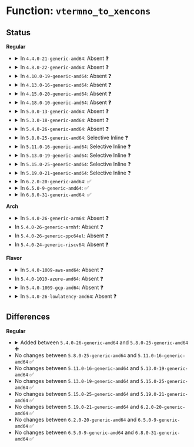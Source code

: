 # Function: <code>vtermno_to_xencons</code>

## Status
<b>Regular</b>
<ul>
<li>
<details>
<summary>In <code>4.4.0-21-generic-amd64</code>: Absent ❓</summary>

```json
{
  "name": "vtermno_to_xencons",
  "collision_type": "Unique Static",
  "inline_type": "Full",
  "funcs": [
    {
      "addr": 18446744071584082413,
      "name": "vtermno_to_xencons",
      "external": false,
      "loc": "drivers/tty/hvc/hvc_xen.c:63",
      "file": "drivers/tty/hvc/hvc_xen.c",
      "inline": "not declared, inlined",
      "caller_inline": [
        "drivers/tty/hvc/hvc_xen.c:domU_write_console",
        "drivers/tty/hvc/hvc_xen.c:xen_pv_console_init",
        "drivers/tty/hvc/hvc_xen.c:xen_hvm_console_init",
        "drivers/tty/hvc/hvc_xen.c:xen_hvc_init",
        "drivers/tty/hvc/hvc_xen.c:xen_hvc_init",
        "drivers/tty/hvc/hvc_xen.c:xen_hvc_init",
        "drivers/tty/hvc/hvc_xen.c:xen_console_resume"
      ],
      "caller_func": []
    }
  ],
  "symbols": []
}
```
</details>
</li>
<li>
<details>
<summary>In <code>4.8.0-22-generic-amd64</code>: Absent ❓</summary>

```json
{
  "name": "vtermno_to_xencons",
  "collision_type": "Unique Static",
  "inline_type": "Full",
  "funcs": [
    {
      "addr": 18446744071595437755,
      "name": "vtermno_to_xencons",
      "external": false,
      "loc": "drivers/tty/hvc/hvc_xen.c:64",
      "file": "drivers/tty/hvc/hvc_xen.c",
      "inline": "not declared, inlined",
      "caller_inline": [
        "drivers/tty/hvc/hvc_xen.c:xen_hvc_init",
        "drivers/tty/hvc/hvc_xen.c:xen_hvc_init",
        "drivers/tty/hvc/hvc_xen.c:xen_hvc_init",
        "drivers/tty/hvc/hvc_xen.c:xen_console_resume",
        "drivers/tty/hvc/hvc_xen.c:xen_pv_console_init",
        "drivers/tty/hvc/hvc_xen.c:xen_hvm_console_init",
        "drivers/tty/hvc/hvc_xen.c:domU_read_console",
        "drivers/tty/hvc/hvc_xen.c:domU_write_console"
      ],
      "caller_func": []
    }
  ],
  "symbols": []
}
```
</details>
</li>
<li>
<details>
<summary>In <code>4.10.0-19-generic-amd64</code>: Absent ❓</summary>

```json
{
  "name": "vtermno_to_xencons",
  "collision_type": "Unique Static",
  "inline_type": "Full",
  "funcs": [
    {
      "addr": 18446744071595690043,
      "name": "vtermno_to_xencons",
      "external": false,
      "loc": "drivers/tty/hvc/hvc_xen.c:64",
      "file": "drivers/tty/hvc/hvc_xen.c",
      "inline": "not declared, inlined",
      "caller_inline": [
        "drivers/tty/hvc/hvc_xen.c:xen_hvc_init",
        "drivers/tty/hvc/hvc_xen.c:xen_hvc_init",
        "drivers/tty/hvc/hvc_xen.c:xen_hvc_init",
        "drivers/tty/hvc/hvc_xen.c:xen_console_resume",
        "drivers/tty/hvc/hvc_xen.c:xen_pv_console_init",
        "drivers/tty/hvc/hvc_xen.c:xen_hvm_console_init",
        "drivers/tty/hvc/hvc_xen.c:domU_read_console",
        "drivers/tty/hvc/hvc_xen.c:domU_write_console"
      ],
      "caller_func": []
    }
  ],
  "symbols": []
}
```
</details>
</li>
<li>
<details>
<summary>In <code>4.13.0-16-generic-amd64</code>: Absent ❓</summary>

```json
{
  "name": "vtermno_to_xencons",
  "collision_type": "Unique Static",
  "inline_type": "Full",
  "funcs": [
    {
      "addr": 18446744071596614447,
      "name": "vtermno_to_xencons",
      "external": false,
      "loc": "drivers/tty/hvc/hvc_xen.c:64",
      "file": "drivers/tty/hvc/hvc_xen.c",
      "inline": "not declared, inlined",
      "caller_inline": [
        "drivers/tty/hvc/hvc_xen.c:xen_hvc_init",
        "drivers/tty/hvc/hvc_xen.c:xen_hvc_init",
        "drivers/tty/hvc/hvc_xen.c:xen_hvc_init",
        "drivers/tty/hvc/hvc_xen.c:xen_console_resume",
        "drivers/tty/hvc/hvc_xen.c:xen_pv_console_init",
        "drivers/tty/hvc/hvc_xen.c:xen_hvm_console_init",
        "drivers/tty/hvc/hvc_xen.c:domU_read_console",
        "drivers/tty/hvc/hvc_xen.c:domU_write_console"
      ],
      "caller_func": []
    }
  ],
  "symbols": []
}
```
</details>
</li>
<li>
<details>
<summary>In <code>4.15.0-20-generic-amd64</code>: Absent ❓</summary>

```json
{
  "name": "vtermno_to_xencons",
  "collision_type": "Unique Static",
  "inline_type": "Full",
  "funcs": [
    {
      "addr": 18446744071602944808,
      "name": "vtermno_to_xencons",
      "external": false,
      "loc": "drivers/tty/hvc/hvc_xen.c:51",
      "file": "drivers/tty/hvc/hvc_xen.c",
      "inline": "not declared, inlined",
      "caller_inline": [
        "drivers/tty/hvc/hvc_xen.c:xen_hvc_init",
        "drivers/tty/hvc/hvc_xen.c:xen_hvc_init",
        "drivers/tty/hvc/hvc_xen.c:xen_hvc_init",
        "drivers/tty/hvc/hvc_xen.c:xen_console_resume",
        "drivers/tty/hvc/hvc_xen.c:xen_pv_console_init",
        "drivers/tty/hvc/hvc_xen.c:xen_hvm_console_init",
        "drivers/tty/hvc/hvc_xen.c:domU_read_console",
        "drivers/tty/hvc/hvc_xen.c:domU_write_console"
      ],
      "caller_func": []
    }
  ],
  "symbols": []
}
```
</details>
</li>
<li>
<details>
<summary>In <code>4.18.0-10-generic-amd64</code>: Absent ❓</summary>

```json
{
  "name": "vtermno_to_xencons",
  "collision_type": "Unique Static",
  "inline_type": "Full",
  "funcs": [
    {
      "addr": 18446744071603117683,
      "name": "vtermno_to_xencons",
      "external": false,
      "loc": "drivers/tty/hvc/hvc_xen.c:51",
      "file": "drivers/tty/hvc/hvc_xen.c",
      "inline": "not declared, inlined",
      "caller_inline": [
        "drivers/tty/hvc/hvc_xen.c:xen_hvc_init",
        "drivers/tty/hvc/hvc_xen.c:xen_hvc_init",
        "drivers/tty/hvc/hvc_xen.c:xen_hvc_init",
        "drivers/tty/hvc/hvc_xen.c:xen_console_resume",
        "drivers/tty/hvc/hvc_xen.c:xen_pv_console_init",
        "drivers/tty/hvc/hvc_xen.c:xen_hvm_console_init",
        "drivers/tty/hvc/hvc_xen.c:domU_read_console",
        "drivers/tty/hvc/hvc_xen.c:domU_write_console"
      ],
      "caller_func": []
    }
  ],
  "symbols": []
}
```
</details>
</li>
<li>
<details>
<summary>In <code>5.0.0-13-generic-amd64</code>: Absent ❓</summary>

```json
{
  "name": "vtermno_to_xencons",
  "collision_type": "Unique Static",
  "inline_type": "Full",
  "funcs": [
    {
      "addr": 18446744071604920376,
      "name": "vtermno_to_xencons",
      "external": false,
      "loc": "drivers/tty/hvc/hvc_xen.c:51",
      "file": "drivers/tty/hvc/hvc_xen.c",
      "inline": "not declared, inlined",
      "caller_inline": [
        "drivers/tty/hvc/hvc_xen.c:xen_hvc_init",
        "drivers/tty/hvc/hvc_xen.c:xen_hvc_init",
        "drivers/tty/hvc/hvc_xen.c:xen_hvc_init",
        "drivers/tty/hvc/hvc_xen.c:xen_console_resume",
        "drivers/tty/hvc/hvc_xen.c:xen_pv_console_init",
        "drivers/tty/hvc/hvc_xen.c:xen_hvm_console_init",
        "drivers/tty/hvc/hvc_xen.c:domU_read_console",
        "drivers/tty/hvc/hvc_xen.c:domU_write_console"
      ],
      "caller_func": []
    }
  ],
  "symbols": []
}
```
</details>
</li>
<li>
<details>
<summary>In <code>5.3.0-18-generic-amd64</code>: Absent ❓</summary>

```json
{
  "name": "vtermno_to_xencons",
  "collision_type": "Unique Static",
  "inline_type": "Full",
  "funcs": [
    {
      "addr": 18446744071605029160,
      "name": "vtermno_to_xencons",
      "external": false,
      "loc": "drivers/tty/hvc/hvc_xen.c:51",
      "file": "drivers/tty/hvc/hvc_xen.c",
      "inline": "not declared, inlined",
      "caller_inline": [
        "drivers/tty/hvc/hvc_xen.c:xen_hvc_init",
        "drivers/tty/hvc/hvc_xen.c:xen_hvc_init",
        "drivers/tty/hvc/hvc_xen.c:xen_hvc_init",
        "drivers/tty/hvc/hvc_xen.c:xen_console_resume",
        "drivers/tty/hvc/hvc_xen.c:xen_pv_console_init",
        "drivers/tty/hvc/hvc_xen.c:xen_hvm_console_init",
        "drivers/tty/hvc/hvc_xen.c:domU_read_console",
        "drivers/tty/hvc/hvc_xen.c:domU_write_console"
      ],
      "caller_func": []
    }
  ],
  "symbols": []
}
```
</details>
</li>
<li>
<details>
<summary>In <code>5.4.0-26-generic-amd64</code>: Absent ❓</summary>

```json
{
  "name": "vtermno_to_xencons",
  "collision_type": "Unique Static",
  "inline_type": "Full",
  "funcs": [
    {
      "addr": 18446744071605065769,
      "name": "vtermno_to_xencons",
      "external": false,
      "loc": "drivers/tty/hvc/hvc_xen.c:51",
      "file": "drivers/tty/hvc/hvc_xen.c",
      "inline": "not declared, inlined",
      "caller_inline": [
        "drivers/tty/hvc/hvc_xen.c:xen_hvc_init",
        "drivers/tty/hvc/hvc_xen.c:xen_hvc_init",
        "drivers/tty/hvc/hvc_xen.c:xen_hvc_init",
        "drivers/tty/hvc/hvc_xen.c:xen_console_resume",
        "drivers/tty/hvc/hvc_xen.c:xen_pv_console_init",
        "drivers/tty/hvc/hvc_xen.c:xen_hvm_console_init",
        "drivers/tty/hvc/hvc_xen.c:domU_read_console",
        "drivers/tty/hvc/hvc_xen.c:domU_write_console"
      ],
      "caller_func": []
    }
  ],
  "symbols": []
}
```
</details>
</li>
<li>
<details>
<summary>In <code>5.8.0-25-generic-amd64</code>: Selective Inline ❓</summary>

```c
struct xencons_info * vtermno_to_xencons(int vtermno)
```

```json
{
  "name": "vtermno_to_xencons",
  "collision_type": "Unique Static",
  "inline_type": "Selective",
  "funcs": [
    {
      "addr": 18446744071586539182,
      "name": "vtermno_to_xencons",
      "external": false,
      "loc": "drivers/tty/hvc/hvc_xen.c:51",
      "file": "drivers/tty/hvc/hvc_xen.c",
      "inline": "not declared, inlined",
      "caller_inline": [
        "drivers/tty/hvc/hvc_xen.c:xen_console_resume",
        "drivers/tty/hvc/hvc_xen.c:xen_pv_console_init",
        "drivers/tty/hvc/hvc_xen.c:xen_hvm_console_init",
        "drivers/tty/hvc/hvc_xen.c:domU_read_console",
        "drivers/tty/hvc/hvc_xen.c:domU_write_console"
      ],
      "caller_func": [
        "drivers/tty/hvc/hvc_xen.c:xen_hvc_init",
        "drivers/tty/hvc/hvc_xen.c:xen_hvc_init",
        "drivers/tty/hvc/hvc_xen.c:xen_initial_domain_console_init"
      ]
    }
  ],
  "symbols": [
    {
      "addr": 18446744071586535264,
      "name": "vtermno_to_xencons",
      "section": ".text",
      "bind": "STB_LOCAL",
      "size": 73
    }
  ]
}
```
</details>
</li>
<li>
<details>
<summary>In <code>5.11.0-16-generic-amd64</code>: Selective Inline ❓</summary>

```c
struct xencons_info * vtermno_to_xencons(int vtermno)
```

```json
{
  "name": "vtermno_to_xencons",
  "collision_type": "Unique Static",
  "inline_type": "Selective",
  "funcs": [
    {
      "addr": 18446744071586650398,
      "name": "vtermno_to_xencons",
      "external": false,
      "loc": "drivers/tty/hvc/hvc_xen.c:51",
      "file": "drivers/tty/hvc/hvc_xen.c",
      "inline": "not declared, inlined",
      "caller_inline": [
        "drivers/tty/hvc/hvc_xen.c:xen_console_resume",
        "drivers/tty/hvc/hvc_xen.c:xen_pv_console_init",
        "drivers/tty/hvc/hvc_xen.c:xen_hvm_console_init",
        "drivers/tty/hvc/hvc_xen.c:domU_read_console",
        "drivers/tty/hvc/hvc_xen.c:domU_write_console"
      ],
      "caller_func": [
        "drivers/tty/hvc/hvc_xen.c:xen_hvc_init",
        "drivers/tty/hvc/hvc_xen.c:xen_hvc_init",
        "drivers/tty/hvc/hvc_xen.c:xen_initial_domain_console_init"
      ]
    }
  ],
  "symbols": [
    {
      "addr": 18446744071586646480,
      "name": "vtermno_to_xencons",
      "section": ".text",
      "bind": "STB_LOCAL",
      "size": 73
    }
  ]
}
```
</details>
</li>
<li>
<details>
<summary>In <code>5.13.0-19-generic-amd64</code>: Selective Inline ❓</summary>

```c
struct xencons_info * vtermno_to_xencons(int vtermno)
```

```json
{
  "name": "vtermno_to_xencons",
  "collision_type": "Unique Static",
  "inline_type": "Selective",
  "funcs": [
    {
      "addr": 18446744071586534350,
      "name": "vtermno_to_xencons",
      "external": false,
      "loc": "drivers/tty/hvc/hvc_xen.c:51",
      "file": "drivers/tty/hvc/hvc_xen.c",
      "inline": "not declared, inlined",
      "caller_inline": [
        "drivers/tty/hvc/hvc_xen.c:xen_console_resume",
        "drivers/tty/hvc/hvc_xen.c:xen_pv_console_init",
        "drivers/tty/hvc/hvc_xen.c:xen_hvm_console_init",
        "drivers/tty/hvc/hvc_xen.c:domU_read_console",
        "drivers/tty/hvc/hvc_xen.c:domU_write_console"
      ],
      "caller_func": [
        "drivers/tty/hvc/hvc_xen.c:xen_hvc_init",
        "drivers/tty/hvc/hvc_xen.c:xen_hvc_init",
        "drivers/tty/hvc/hvc_xen.c:xen_hvc_init"
      ]
    }
  ],
  "symbols": [
    {
      "addr": 18446744071586530432,
      "name": "vtermno_to_xencons",
      "section": ".text",
      "bind": "STB_LOCAL",
      "size": 73
    }
  ]
}
```
</details>
</li>
<li>
<details>
<summary>In <code>5.15.0-25-generic-amd64</code>: Selective Inline ❓</summary>

```c
struct xencons_info * vtermno_to_xencons(int vtermno)
```

```json
{
  "name": "vtermno_to_xencons",
  "collision_type": "Unique Static",
  "inline_type": "Selective",
  "funcs": [
    {
      "addr": 18446744071587072766,
      "name": "vtermno_to_xencons",
      "external": false,
      "loc": "drivers/tty/hvc/hvc_xen.c:53",
      "file": "drivers/tty/hvc/hvc_xen.c",
      "inline": "not declared, inlined",
      "caller_inline": [
        "drivers/tty/hvc/hvc_xen.c:xen_console_resume",
        "drivers/tty/hvc/hvc_xen.c:xen_pv_console_init",
        "drivers/tty/hvc/hvc_xen.c:xen_hvm_console_init",
        "drivers/tty/hvc/hvc_xen.c:domU_read_console",
        "drivers/tty/hvc/hvc_xen.c:domU_write_console"
      ],
      "caller_func": [
        "drivers/tty/hvc/hvc_xen.c:xen_hvc_init",
        "drivers/tty/hvc/hvc_xen.c:xen_hvc_init",
        "drivers/tty/hvc/hvc_xen.c:xen_hvc_init"
      ]
    }
  ],
  "symbols": [
    {
      "addr": 18446744071587068736,
      "name": "vtermno_to_xencons",
      "section": ".text",
      "bind": "STB_LOCAL",
      "size": 73
    }
  ]
}
```
</details>
</li>
<li>
<details>
<summary>In <code>5.19.0-21-generic-amd64</code>: Selective Inline ❓</summary>

```c
struct xencons_info * vtermno_to_xencons(int vtermno)
```

```json
{
  "name": "vtermno_to_xencons",
  "collision_type": "Unique Static",
  "inline_type": "Selective",
  "funcs": [
    {
      "addr": 18446744071588376190,
      "name": "vtermno_to_xencons",
      "external": false,
      "loc": "drivers/tty/hvc/hvc_xen.c:53",
      "file": "drivers/tty/hvc/hvc_xen.c",
      "inline": "not declared, inlined",
      "caller_inline": [
        "drivers/tty/hvc/hvc_xen.c:xen_console_resume",
        "drivers/tty/hvc/hvc_xen.c:xen_pv_console_init",
        "drivers/tty/hvc/hvc_xen.c:xen_hvm_console_init",
        "drivers/tty/hvc/hvc_xen.c:domU_read_console",
        "drivers/tty/hvc/hvc_xen.c:domU_write_console"
      ],
      "caller_func": [
        "drivers/tty/hvc/hvc_xen.c:xen_hvc_init",
        "drivers/tty/hvc/hvc_xen.c:xen_hvc_init",
        "drivers/tty/hvc/hvc_xen.c:xen_hvc_init"
      ]
    }
  ],
  "symbols": [
    {
      "addr": 18446744071588371760,
      "name": "vtermno_to_xencons",
      "section": ".text",
      "bind": "STB_LOCAL",
      "size": 93
    }
  ]
}
```
</details>
</li>
<li>
<details>
<summary>In <code>6.2.0-20-generic-amd64</code>: ✅</summary>

```c
struct xencons_info * vtermno_to_xencons(int vtermno)
```

```json
{
  "name": "vtermno_to_xencons",
  "collision_type": "Unique Static",
  "inline_type": "No",
  "funcs": [
    {
      "addr": 18446744071589793984,
      "name": "vtermno_to_xencons",
      "external": false,
      "loc": "drivers/tty/hvc/hvc_xen.c:53",
      "file": "drivers/tty/hvc/hvc_xen.c",
      "inline": "seen, unknown",
      "caller_inline": [],
      "caller_func": [
        "drivers/tty/hvc/hvc_xen.c:xen_hvc_init",
        "drivers/tty/hvc/hvc_xen.c:xen_hvc_init",
        "drivers/tty/hvc/hvc_xen.c:xen_hvc_init",
        "drivers/tty/hvc/hvc_xen.c:xen_console_resume",
        "drivers/tty/hvc/hvc_xen.c:xen_pv_console_init",
        "drivers/tty/hvc/hvc_xen.c:xen_hvm_console_init",
        "drivers/tty/hvc/hvc_xen.c:domU_read_console",
        "drivers/tty/hvc/hvc_xen.c:domU_write_console"
      ]
    }
  ],
  "symbols": [
    {
      "addr": 18446744071589793984,
      "name": "vtermno_to_xencons",
      "section": ".text",
      "bind": "STB_LOCAL",
      "size": 129
    }
  ]
}
```
</details>
</li>
<li>
<details>
<summary>In <code>6.5.0-9-generic-amd64</code>: ✅</summary>

```c
struct xencons_info * vtermno_to_xencons(int vtermno)
```

```json
{
  "name": "vtermno_to_xencons",
  "collision_type": "Unique Static",
  "inline_type": "No",
  "funcs": [
    {
      "addr": 18446744071590099120,
      "name": "vtermno_to_xencons",
      "external": false,
      "loc": "drivers/tty/hvc/hvc_xen.c:54",
      "file": "drivers/tty/hvc/hvc_xen.c",
      "inline": "seen, unknown",
      "caller_inline": [],
      "caller_func": [
        "drivers/tty/hvc/hvc_xen.c:xen_hvc_init",
        "drivers/tty/hvc/hvc_xen.c:xen_hvc_init",
        "drivers/tty/hvc/hvc_xen.c:xen_hvc_init",
        "drivers/tty/hvc/hvc_xen.c:xen_console_resume",
        "drivers/tty/hvc/hvc_xen.c:xen_pv_console_init",
        "drivers/tty/hvc/hvc_xen.c:xen_hvm_console_init",
        "drivers/tty/hvc/hvc_xen.c:domU_read_console",
        "drivers/tty/hvc/hvc_xen.c:domU_write_console"
      ]
    }
  ],
  "symbols": [
    {
      "addr": 18446744071590099120,
      "name": "vtermno_to_xencons",
      "section": ".text",
      "bind": "STB_LOCAL",
      "size": 129
    }
  ]
}
```
</details>
</li>
<li>
<details>
<summary>In <code>6.8.0-31-generic-amd64</code>: ✅</summary>

```c
struct xencons_info * vtermno_to_xencons(int vtermno)
```

```json
{
  "name": "vtermno_to_xencons",
  "collision_type": "Unique Static",
  "inline_type": "No",
  "funcs": [
    {
      "addr": 18446744071590438416,
      "name": "vtermno_to_xencons",
      "external": false,
      "loc": "drivers/tty/hvc/hvc_xen.c:54",
      "file": "drivers/tty/hvc/hvc_xen.c",
      "inline": "seen, unknown",
      "caller_inline": [],
      "caller_func": [
        "drivers/tty/hvc/hvc_xen.c:xen_hvc_init",
        "drivers/tty/hvc/hvc_xen.c:xen_hvc_init",
        "drivers/tty/hvc/hvc_xen.c:xen_hvc_init",
        "drivers/tty/hvc/hvc_xen.c:xen_console_resume",
        "drivers/tty/hvc/hvc_xen.c:xen_pv_console_init",
        "drivers/tty/hvc/hvc_xen.c:xen_hvm_console_init",
        "drivers/tty/hvc/hvc_xen.c:domU_read_console",
        "drivers/tty/hvc/hvc_xen.c:domU_write_console"
      ]
    }
  ],
  "symbols": [
    {
      "addr": 18446744071590438416,
      "name": "vtermno_to_xencons",
      "section": ".text",
      "bind": "STB_LOCAL",
      "size": 129
    }
  ]
}
```
</details>
</li>
</ul>
<b>Arch</b>
<ul>
<li>
<details>
<summary>In <code>5.4.0-26-generic-arm64</code>: Absent ❓</summary>

```json
{
  "name": "vtermno_to_xencons",
  "collision_type": "Unique Static",
  "inline_type": "Full",
  "funcs": [
    {
      "addr": 18446603336511207720,
      "name": "vtermno_to_xencons",
      "external": false,
      "loc": "drivers/tty/hvc/hvc_xen.c:51",
      "file": "drivers/tty/hvc/hvc_xen.c",
      "inline": "not declared, inlined",
      "caller_inline": [
        "drivers/tty/hvc/hvc_xen.c:xen_hvc_init",
        "drivers/tty/hvc/hvc_xen.c:xen_hvc_init",
        "drivers/tty/hvc/hvc_xen.c:xen_hvc_init",
        "drivers/tty/hvc/hvc_xen.c:xen_console_resume",
        "drivers/tty/hvc/hvc_xen.c:xen_pv_console_init",
        "drivers/tty/hvc/hvc_xen.c:xen_hvm_console_init",
        "drivers/tty/hvc/hvc_xen.c:domU_read_console",
        "drivers/tty/hvc/hvc_xen.c:domU_write_console"
      ],
      "caller_func": []
    }
  ],
  "symbols": []
}
```
</details>
</li>
<li>
In <code>5.4.0-26-generic-armhf</code>: Absent ❓
</li>
<li>
In <code>5.4.0-26-generic-ppc64el</code>: Absent ❓
</li>
<li>
In <code>5.4.0-24-generic-riscv64</code>: Absent ❓
</li>
</ul>
<b>Flavor</b>
<ul>
<li>
<details>
<summary>In <code>5.4.0-1009-aws-amd64</code>: Absent ❓</summary>

```json
{
  "name": "vtermno_to_xencons",
  "collision_type": "Unique Static",
  "inline_type": "Full",
  "funcs": [
    {
      "addr": 18446744071604965392,
      "name": "vtermno_to_xencons",
      "external": false,
      "loc": "drivers/tty/hvc/hvc_xen.c:51",
      "file": "drivers/tty/hvc/hvc_xen.c",
      "inline": "not declared, inlined",
      "caller_inline": [
        "drivers/tty/hvc/hvc_xen.c:xen_hvc_init",
        "drivers/tty/hvc/hvc_xen.c:xen_hvc_init",
        "drivers/tty/hvc/hvc_xen.c:xen_hvc_init",
        "drivers/tty/hvc/hvc_xen.c:xen_console_resume",
        "drivers/tty/hvc/hvc_xen.c:xen_pv_console_init",
        "drivers/tty/hvc/hvc_xen.c:xen_hvm_console_init",
        "drivers/tty/hvc/hvc_xen.c:domU_read_console",
        "drivers/tty/hvc/hvc_xen.c:domU_write_console"
      ],
      "caller_func": []
    }
  ],
  "symbols": []
}
```
</details>
</li>
<li>
In <code>5.4.0-1010-azure-amd64</code>: Absent ❓
</li>
<li>
<details>
<summary>In <code>5.4.0-1009-gcp-amd64</code>: Absent ❓</summary>

```json
{
  "name": "vtermno_to_xencons",
  "collision_type": "Unique Static",
  "inline_type": "Full",
  "funcs": [
    {
      "addr": 18446744071605046092,
      "name": "vtermno_to_xencons",
      "external": false,
      "loc": "drivers/tty/hvc/hvc_xen.c:51",
      "file": "drivers/tty/hvc/hvc_xen.c",
      "inline": "not declared, inlined",
      "caller_inline": [
        "drivers/tty/hvc/hvc_xen.c:xen_hvc_init",
        "drivers/tty/hvc/hvc_xen.c:xen_hvc_init",
        "drivers/tty/hvc/hvc_xen.c:xen_hvc_init",
        "drivers/tty/hvc/hvc_xen.c:xen_console_resume",
        "drivers/tty/hvc/hvc_xen.c:xen_pv_console_init",
        "drivers/tty/hvc/hvc_xen.c:xen_hvm_console_init",
        "drivers/tty/hvc/hvc_xen.c:domU_read_console",
        "drivers/tty/hvc/hvc_xen.c:domU_write_console"
      ],
      "caller_func": []
    }
  ],
  "symbols": []
}
```
</details>
</li>
<li>
<details>
<summary>In <code>5.4.0-26-lowlatency-amd64</code>: Absent ❓</summary>

```json
{
  "name": "vtermno_to_xencons",
  "collision_type": "Unique Static",
  "inline_type": "Full",
  "funcs": [
    {
      "addr": 18446744071605069892,
      "name": "vtermno_to_xencons",
      "external": false,
      "loc": "drivers/tty/hvc/hvc_xen.c:51",
      "file": "drivers/tty/hvc/hvc_xen.c",
      "inline": "not declared, inlined",
      "caller_inline": [
        "drivers/tty/hvc/hvc_xen.c:xen_hvc_init",
        "drivers/tty/hvc/hvc_xen.c:xen_hvc_init",
        "drivers/tty/hvc/hvc_xen.c:xen_hvc_init",
        "drivers/tty/hvc/hvc_xen.c:xen_console_resume",
        "drivers/tty/hvc/hvc_xen.c:xen_pv_console_init",
        "drivers/tty/hvc/hvc_xen.c:xen_hvm_console_init",
        "drivers/tty/hvc/hvc_xen.c:domU_read_console",
        "drivers/tty/hvc/hvc_xen.c:domU_write_console"
      ],
      "caller_func": []
    }
  ],
  "symbols": []
}
```
</details>
</li>
</ul>

## Differences
<b>Regular</b>
<ul>
<li>
<details>
<summary>Added between <code>5.4.0-26-generic-amd64</code> and <code>5.8.0-25-generic-amd64</code> ➕</summary>

```c
struct xencons_info * vtermno_to_xencons(int vtermno)
```
</details>
</li>
<li>
No changes between <code>5.8.0-25-generic-amd64</code> and <code>5.11.0-16-generic-amd64</code> ✅
</li>
<li>
No changes between <code>5.11.0-16-generic-amd64</code> and <code>5.13.0-19-generic-amd64</code> ✅
</li>
<li>
No changes between <code>5.13.0-19-generic-amd64</code> and <code>5.15.0-25-generic-amd64</code> ✅
</li>
<li>
No changes between <code>5.15.0-25-generic-amd64</code> and <code>5.19.0-21-generic-amd64</code> ✅
</li>
<li>
No changes between <code>5.19.0-21-generic-amd64</code> and <code>6.2.0-20-generic-amd64</code> ✅
</li>
<li>
No changes between <code>6.2.0-20-generic-amd64</code> and <code>6.5.0-9-generic-amd64</code> ✅
</li>
<li>
No changes between <code>6.5.0-9-generic-amd64</code> and <code>6.8.0-31-generic-amd64</code> ✅
</li>
</ul>
